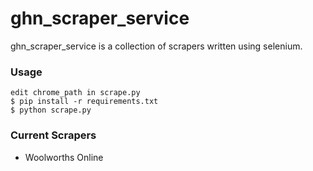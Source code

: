 ghn_scraper_service
=======

ghn_scraper_service is a collection of scrapers written using selenium.

### Usage

    edit chrome_path in scrape.py
    $ pip install -r requirements.txt
    $ python scrape.py


### Current Scrapers
* Woolworths Online